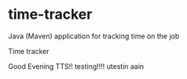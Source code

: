 # time-tracker
Java (Maven) application for tracking time on the job

Time tracker

Good Evening TTS!!
testing!!!!
utestin aain
